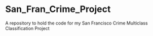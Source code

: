 # San_Fran_Crime_Project
A repository to hold the code for my San Francisco Crime Multiclass Classification Project
